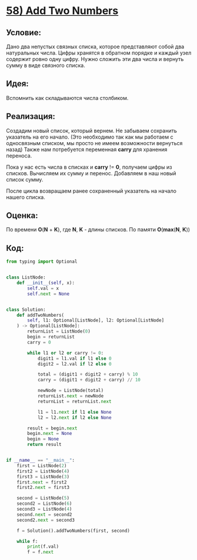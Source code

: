 # [**58) Add Two Numbers**](https://leetcode.com/problems/add-two-numbers/description/)

## **Условие:**

Дано два непустых связных списка, которое представляют собой два натуральных числа. Цифры хранятся в обратном порядке и каждый узел содержит ровно одну цифру. Нужно сложить эти два числа и вернуть сумму в виде связного списка.

## **Идея:**

Вспомнить как складываются числа столбиком.

## **Реализация:**

Создадим новый список, который вернем. Не забываем сохранить указатель на его начало. (Это необходимо так как мы работаем с односвязным списком, мы просто не имеем возможности вернуться назад) Также нам потребуется переменная **carry** для хранения переноса.

Пока у нас есть числа в списках и **carry** != **0**, получаем цифры из списков. Вычисляем их сумму и перенос. Добавляем в наш новый список сумму.

После цикла возвращаем ранее сохраненный указатель на начало нашего списка.



## **Оценка:**

По времени **O**(**N** + **K**), где **N**, **K** - длины списков. По памяти **O**(**max**(**N**, **K**))

## Код:
```python
from typing import Optional


class ListNode:
    def __init__(self, x):
        self.val = x
        self.next = None


class Solution:
    def addTwoNumbers(
        self, l1: Optional[ListNode], l2: Optional[ListNode]
    ) -> Optional[ListNode]:
        returnList = ListNode(0)
        begin = returnList
        carry = 0

        while l1 or l2 or carry != 0:
            digit1 = l1.val if l1 else 0
            digit2 = l2.val if l2 else 0

            total = (digit1 + digit2 + carry) % 10
            carry = (digit1 + digit2 + carry) // 10

            newNode = ListNode(total)
            returnList.next = newNode
            returnList = returnList.next

            l1 = l1.next if l1 else None
            l2 = l2.next if l2 else None

        result = begin.next
        begin.next = None
        begin = None
        return result


if __name__ == "__main__":
    first = ListNode(2)
    first2 = ListNode(4)
    first3 = ListNode(3)
    first.next = first2
    first2.next = first3

    second = ListNode(5)
    second2 = ListNode(6)
    second3 = ListNode(4)
    second.next = second2
    second2.next = second3

    f = Solution().addTwoNumbers(first, second)

    while f:
        print(f.val)
        f = f.next

```

